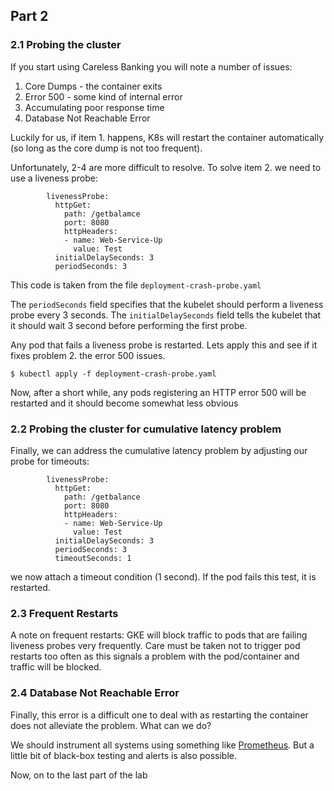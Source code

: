 ## Part 2

### 2.1 Probing the cluster

If you start using Careless Banking you will note a number of issues:

1. Core Dumps - the container exits
2. Error 500 - some kind of internal error
3. Accumulating poor response time 
4. Database Not Reachable Error

Luckily for us, if item 1. happens, K8s will restart the container automatically (so long as the core dump is not too frequent).

Unfortunately, 2-4 are more difficult to resolve. To solve item 2. we need to use a liveness probe:

```
        livenessProbe:
          httpGet:
            path: /getbalamce
            port: 8080
            httpHeaders:
            - name: Web-Service-Up
              value: Test
          initialDelaySeconds: 3
          periodSeconds: 3
```
This code is taken from the file ``deployment-crash-probe.yaml``

The ``periodSeconds`` field specifies that the kubelet should perform a liveness probe every 3 seconds. The ``initialDelaySeconds`` field tells the kubelet that it should wait 3 second before performing the first probe.

Any pod that fails a liveness probe is restarted. Lets apply this and see if it fixes problem 2. the error 500 issues.

```
$ kubectl apply -f deployment-crash-probe.yaml
```
Now, after a short while, any  pods registering an HTTP error 500 will be restarted and it should become somewhat less obvious


### 2.2 Probing the cluster for cumulative latency problem

Finally, we can address the cumulative latency problem by adjusting our probe for timeouts:

```
        livenessProbe:
          httpGet:
            path: /getbalance
            port: 8080
            httpHeaders:
            - name: Web-Service-Up
              value: Test
          initialDelaySeconds: 3
          periodSeconds: 3
          timeoutSeconds: 1
```
we now attach a timeout condition (1 second). If the pod fails this test, it is restarted. 

### 2.3 Frequent Restarts
A note on frequent restarts: GKE will block traffic to pods that are failing liveness probes very frequently. Care must be taken not to trigger pod restarts too often as this signals a problem with the pod/container and traffic will be blocked.

### 2.4 Database Not Reachable Error

Finally, this error is a difficult one to deal with as restarting the container does not alleviate the problem. What can we do? 

We should instrument all systems using something like [Prometheus](https://cloud.google.com/monitoring/kubernetes-engine/prometheus). But a little bit of black-box testing and alerts is also possible.

Now, on to the last part of the lab

